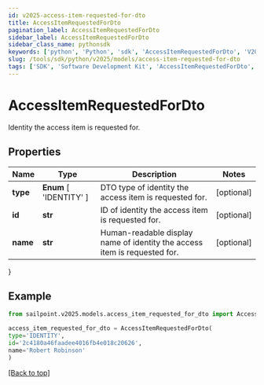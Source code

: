 ```yaml
---
id: v2025-access-item-requested-for-dto
title: AccessItemRequestedForDto
pagination_label: AccessItemRequestedForDto
sidebar_label: AccessItemRequestedForDto
sidebar_class_name: pythonsdk
keywords: ['python', 'Python', 'sdk', 'AccessItemRequestedForDto', 'V2025AccessItemRequestedForDto'] 
slug: /tools/sdk/python/v2025/models/access-item-requested-for-dto
tags: ['SDK', 'Software Development Kit', 'AccessItemRequestedForDto', 'V2025AccessItemRequestedForDto']
---
```


# AccessItemRequestedForDto

Identity the access item is requested for.

## Properties

Name | Type | Description | Notes
------------ | ------------- | ------------- | -------------
**type** |  **Enum** [  'IDENTITY' ] | DTO type of identity the access item is requested for. | [optional] 
**id** | **str** | ID of identity the access item is requested for. | [optional] 
**name** | **str** | Human-readable display name of identity the access item is requested for. | [optional] 
}

## Example

```python
from sailpoint.v2025.models.access_item_requested_for_dto import AccessItemRequestedForDto

access_item_requested_for_dto = AccessItemRequestedForDto(
type='IDENTITY',
id='2c4180a46faadee4016fb4e018c20626',
name='Robert Robinson'
)

```
[[Back to top]](#) 

